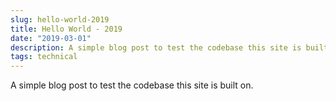 ```yaml
---
slug: hello-world-2019
title: Hello World - 2019
date: "2019-03-01"
description: A simple blog post to test the codebase this site is built on.
tags: technical
---
```


A simple blog post to test the codebase this site is built on.
